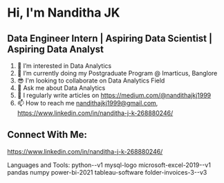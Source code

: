 # Hi, I'm Nanditha JK
## Data Engineer Intern | Aspiring Data Scientist | Aspiring Data Analyst


1. 👀 I’m interested in Data Analytics
2. 🌱 I’m currently doing my Postgraduate Program @ Imarticus, Banglore
3. 😎 I'm looking to collaborate on Data Analytics Field
4. 💬 Ask me about Data Analytics
5. 📝 I regularly write articles on https://medium.com/@nandithajkj1999
6. 📫 How to reach me nandithajkj1999@gmail.com, https://www.linkedin.com/in/nanditha-j-k-268880246/


## Connect With Me:
https://www.linkedin.com/in/nanditha-j-k-268880246/



Languages and Tools:
python--v1 mysql-logo microsoft-excel-2019--v1 pandas numpy power-bi-2021 tableau-software folder-invoices-3--v3
